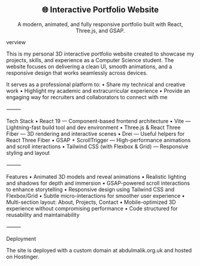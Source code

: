 <div align="center">
  <h2>🌐 Interactive Portfolio Website</h2>
  <p>A modern, animated, and fully responsive portfolio built with React, Three.js, and GSAP.</p>
</div>

verview

This is my personal 3D interactive portfolio website created to showcase my projects, skills, and experience as a Computer Science student. The website focuses on delivering a clean UI, smooth animations, and a responsive design that works seamlessly across devices.

It serves as a professional platform to:
	•	Share my technical and creative work
	•	Highlight my academic and extracurricular experience
	•	Provide an engaging way for recruiters and collaborators to connect with me

⸻

Tech Stack
	•	React 19 — Component-based frontend architecture
	•	Vite — Lightning-fast build tool and dev environment
	•	Three.js & React Three Fiber — 3D rendering and interactive scenes
	•	Drei — Useful helpers for React Three Fiber
	•	GSAP + ScrollTrigger — High-performance animations and scroll interactions
	•	Tailwind CSS (with Flexbox & Grid) — Responsive styling and layout

⸻

Features
	•	Animated 3D models and reveal animations
	•	Realistic lighting and shadows for depth and immersion
	•	GSAP-powered scroll interactions to enhance storytelling
	•	Responsive design using Tailwind CSS and Flexbox/Grid
	•	Subtle micro-interactions for smoother user experience
	•	Multi-section layout: About, Projects, Contact
	•	Mobile-optimized 3D experience without compromising performance
	•	Code structured for reusability and maintainability

⸻

Deployment

The site is deployed with a custom domain at abdulmalik.org.uk and hosted on Hostinger.
